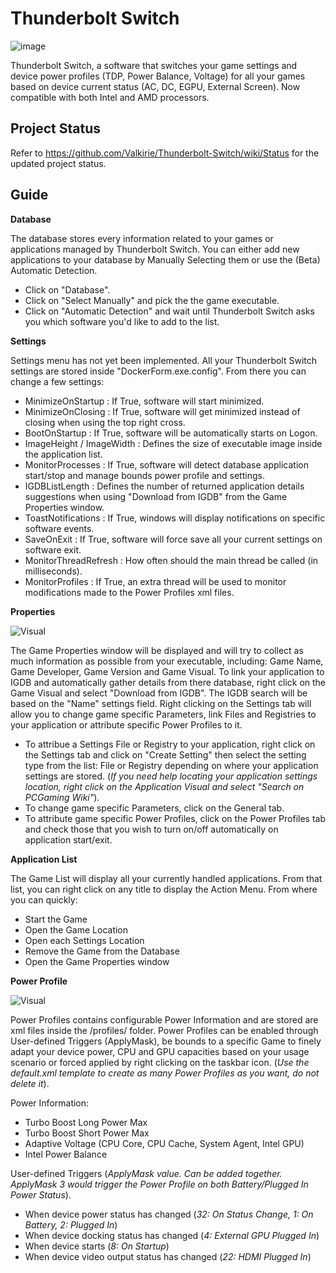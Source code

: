 # Thunderbolt Switch

![image](https://user-images.githubusercontent.com/934757/122594143-eb6d9100-d066-11eb-9215-748ce08b005e.png)

Thunderbolt Switch, a software that switches your game settings and device power profiles (TDP, Power Balance, Voltage) for all your games based on device current status (AC, DC, EGPU, External Screen). Now compatible with both Intel and AMD processors.

## Project Status

Refer to https://github.com/Valkirie/Thunderbolt-Switch/wiki/Status for the updated project status.

## Guide

**Database**

The database stores every information related to your games or applications managed by Thunderbolt Switch. You can either add new applications to your database by Manually Selecting them or use the (Beta) Automatic Detection.

- Click on "Database".
- Click on "Select Manually" and pick the the game executable.
- Click on "Automatic Detection" and wait until Thunderbolt Switch asks you which software you'd like to add to the list.

**Settings**

Settings menu has not yet been implemented. All your Thunderbolt Switch settings are stored inside "DockerForm.exe.config".
From there you can change a few settings:
- MinimizeOnStartup : If True, software will start minimized.
- MinimizeOnClosing : If True, software will get minimized instead of closing when using the top right cross.
- BootOnStartup : If True, software will be automatically starts on Logon.
- ImageHeight / ImageWidth : Defines the size of executable image inside the application list.
- MonitorProcesses : If True, software will detect database application start/stop and manage bounds power profile and settings.
- IGDBListLength : Defines the number of returned application details suggestions when using "Download from IGDB" from the Game Properties window.
- ToastNotifications : If True, windows will display notifications on specific software events.
- SaveOnExit : If True, software will force save all your current settings on software exit.
- MonitorThreadRefresh : How often should the main thread be called (in milliseconds).
- MonitorProfiles : If True, an extra thread will be used to monitor modifications made to the Power Profiles xml files.

**Properties**

![Visual](assets/properties.png)

The Game Properties window will be displayed and will try to collect as much information as possible from your executable, including: Game Name, Game Developer, Game Version and Game Visual. To link your application to IGDB and automatically gather details from there database, right click on the Game Visual and select "Download from IGDB". The IGDB search will be based on the "Name" settings field. Right clicking on the Settings tab will allow you to change game specific Parameters, link Files and Registries to your application or attribute specific Power Profiles to it.

- To attribue a Settings File or Registry to your application, right click on the Settings tab and click on "Create Setting" then select the setting type from the list: File or Registry depending on where your application settings are stored. (*If you need help locating your application settings location, right click on the Application Visual and select "Search on PCGaming Wiki"*).
- To change game specific Parameters, click on the General tab.
- To attribute game specific Power Profiles, click on the Power Profiles tab and check those that you wish to turn on/off automatically on application start/exit.

**Application List**

The Game List will display all your currently handled applications. From that list, you can right click on any title to display the Action Menu.
From where you can quickly:
- Start the Game
- Open the Game Location
- Open each Settings Location
- Remove the Game from the Database
- Open the Game Properties window

**Power Profile**

![Visual](assets/trayicon.png)

Power Profiles contains configurable Power Information and are stored are xml files inside the /profiles/ folder. Power Profiles can be enabled through User-defined Triggers (ApplyMask), be bounds to a specific Game to finely adapt your device power, CPU and GPU capacities based on your usage scenario or forced applied by right clicking on the taskbar icon. (*Use the default.xml template to create as many Power Profiles as you want, do not delete it*).

Power Information:
- Turbo Boost Long Power Max
- Turbo Boost Short Power Max
- Adaptive Voltage (CPU Core, CPU Cache, System Agent, Intel GPU)
- Intel Power Balance

User-defined Triggers (*ApplyMask value. Can be added together. ApplyMask 3 would trigger the Power Profile on both Battery/Plugged In Power Status*).
- When device power status has changed (*32: On Status Change, 1: On Battery, 2: Plugged In*)
- When device docking status has changed (*4: External GPU Plugged In*)
- When device starts (*8: On Startup*)
- When device video output status has changed (*22: HDMI Plugged In*)
